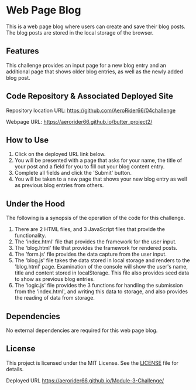 # Web Page Blog

This is a web page blog where users can create and save their blog posts. The blog posts are stored in the local storage of the browser.

## Features 
This challenge provides an input page for a new blog entry and an additional page that shows older blog entries, as well as the newly added blog post.

## Code Repository & Associated Deployed Site
Repository location URL: https://github.com/AeroRider66/04challenge

Webpage URL: https://aerorider66.github.io/butter_project2/

## How to Use

1.  Click on the deployed URL link below.
2. You will be presented with a page that asks for your name, the title of your post and a field for you to fill out your blog content entry.
3. Complete all fields and click the 'Submit' button.  
4. You will be taken to a new page that shows your new blog entry as well as previous blog entries from others.

## Under the Hood
The following is a synopsis of the operation of the code for this challenge.

1. There are 2 HTML files, and 3 JavaScript files that provide the functionality.
2. The 'index.html' file that provides the framework for the user input.
3. The 'blog.html' file that provides the framework for rendered posts.
4. The 'form.js' file provides the data capture from the user input.
5. The 'blog.js' file takes the data stored in local storage and renders to the 'blog.html' page.  Examination of the console will show the user's name, title and content stored in localStorage.  This file also provides seed data to show as previous blog entries.  
6. The 'logic.js' file provides the 3 functions for handling the submission from the 'index.html', and writing this data to storage, and also provides the reading of data from storage.


## Dependencies

No external dependencies are required for this web page blog.

## License

This project is licensed under the MIT License. See the [LICENSE](LICENSE) file for details.

Deployed URL
https://aerorider66.github.io/Module-3-Challenge/
